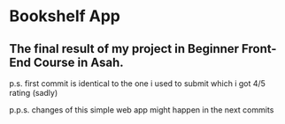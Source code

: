 # Bookshelf App

The final result of my project in Beginner Front-End Course in Asah. 
---
p.s. first commit is identical to the one i used to submit which i got 4/5 rating (sadly)

p.p.s. changes of this simple web app might happen in the next commits

